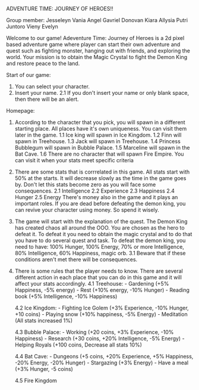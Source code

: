 ADVENTURE TIME: JOURNEY OF HEROES!!

Group member:
Jesseleyn Vania Angel
Gavriel Donovan
Kiara Allysia Putri Juntoro
Vieny Evelyn

Welcome to our game! Adeventure Time: Journey of Heroes is a 2d pixel based adventure game where player can start their own adventure and quest such as fighting monster, hanging out with friends, and exploring the world. Your mission is to obtain the Magic Crystal to fight the Demon King and restore peace to the land.

Start of our game:
1. You can select your character.
2. Insert your name.
   2.1 If you don't insert your name or only blank space, then there will be an alert.

Homepage:
1. According to the character that you pick, you will spawn in a different starting place. All places have it's own uniqueness. You can visit them later in the game.
   1.1 Ice king will spawn in Ice Kingdom.
   1.2 Finn will spawn in Treehouse.
   1.3 Jack will spawn in Treehouse.
   1.4 Princess Bubblegum will spawn in Bubble Palace.
   1.5 Marceline will spawn in the Bat Cave.
   1.6 There are no character that will spawn Fire Empire. You can visit it when your stats meet specific criteria

2. There are some stats that is corrrelated in this game. All stats start with 50% at the starts. It will decrease slowly as the time in the game goes by. Don't let this stats become zero as you will face some consequences.
   2.1 Intelligence
   2.2 Experience
   2.3 Happiness
   2.4 Hunger
   2.5 Energy
   There's money also in the game and it plays an important roles. If you are dead before defeating the demon king, you can revive your character using money. So spend it wisely.
   
3. The game will start with the explanation of the quest. The Demon King has created chaos all around the OOO. You are chosen as the hero to defeat it. To defeat it you need to obtain the magic crystal and to do that you have to do several quest and task. To defeat the demon king, you need to have: 100% Hunger, 100% Energy, 70% or more Intelligence, 80% Intelligence, 60% Happiness, magic orb.
   3.1 Beware that if these conditions aren't met there will be consequences.
   
4. There is some rules that the player needs to know. There are several different action in each place that you can do in this game and it will affect your stats accordingly.
   4.1 Treehouse:
         - Gardening (+5% Happiness, -5% energy)
         - Rest (+10% energy, -10% Hunger)
         - Reading book (+5% Intelligence, -10% Happiness)

   4.2 Ice Kingdom:
         - Fighting Ice Golem (+3% Experience, -10% Hunger, +10 coins)
         - Playing snow (+10% happiness, -5% Energy)
         - Meditation (All stats increased 1%)

   4.3 Bubble Palace:
         - Working (+20 coins, +3% Experience, -10% Happiness)
         - Research (+30 coins, +20% Intelligence, -5% Energy)
         - Helping Royals (+100 coins, Decrease all stats 10%)

   4.4 Bat Cave:
         - Dungeons (+5 coins, +20% Experience, +5% Happiness, -20% Energy, -20% Hunger)
         - Stargazing (+3% Energy)
         - Have a meal (+3% Hunger, -5 coins)

   4.5 Fire Kingdom
   
   
         
